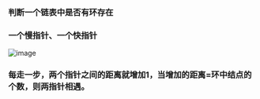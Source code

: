 ### 判断一个链表中是否有环存在  

### 一个慢指针、一个快指针  
![image](https://user-images.githubusercontent.com/49645739/112948163-4e3b4480-916a-11eb-930b-3677fa0f9eb1.png)  
### 每走一步，两个指针之间的距离就增加1，当增加的距离=环中结点的个数，则两指针相遇。
